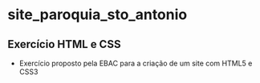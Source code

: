 # site_paroquia_sto_antonio
## Exercício HTML e CSS
- Exercício proposto pela EBAC para a criação de um site com HTML5 e CSS3
